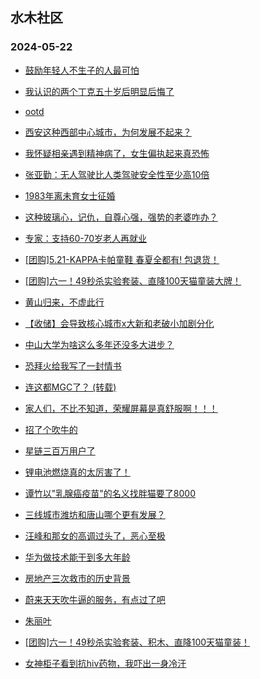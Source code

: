 ## 水木社区 
### 2024-05-22

+ [鼓励年轻人不生子的人最可怕](https://www.mysmth.net/nForum/article/OurEstate/2984270)

+ [我认识的两个丁克五十岁后明显后悔了](https://www.mysmth.net/nForum/article/FamilyLife/1766702219)

+ [ootd](https://www.mysmth.net/nForum/article/FashionShow/508035)

+ [西安这种西部中心城市，为何发展不起来？](https://www.mysmth.net/nForum/article/Geography/582484)

+ [我怀疑相亲遇到精神病了，女生偏执起来真恐怖](https://www.mysmth.net/nForum/article/Love/6296133)

+ [张亚勤：无人驾驶比人类驾驶安全性至少高10倍](https://www.mysmth.net/nForum/article/GreenAuto/1580618)

+ [1983年离未育女士征婚](https://www.mysmth.net/nForum/article/PieLove/2882743)

+ [这种玻璃心，记仇，自尊心强，强势的老婆咋办？](https://www.mysmth.net/nForum/article/Divorce/2074590)

+ [专家：支持60-70岁老人再就业](https://www.mysmth.net/nForum/article/WorkingLife/49258)

+ [[团购]5.21-KAPPA卡帕童鞋 春夏全都有! 包退货！](https://www.mysmth.net/nForum/article/ADAgent_TG/1321566)

+ [[团购]六一！49秒杀实验套装、直降100天猫童装大牌！](https://www.mysmth.net/nForum/article/ADAgent_TG/1321620)

+ [黄山归来，不虚此行](https://www.mysmth.net/nForum/article/Travel/994360)

+ [【收储】会导致核心城市x大新和老破小加剧分化](https://www.mysmth.net/nForum/article/OurEstate/2985301)

+ [中山大学为啥这么多年还没多大进步？](https://www.mysmth.net/nForum/article/GaoKao/555769)

+ [恐拜火给我写了一封情书](https://www.mysmth.net/nForum/article/FamilyLife/1766706881)

+ [连这都MGC了？ (转载)](https://www.mysmth.net/nForum/article/MMJoke/1634819438)

+ [家人们，不比不知道，荣耀屏幕是真舒服啊！！！](https://www.mysmth.net/nForum/article/SmartZone/1572)

+ [招了个吹牛的](https://www.mysmth.net/nForum/article/WorkingLife/41969)

+ [星链三百万用户了](https://www.mysmth.net/nForum/article/Aero/443892)

+ [锂电池燃烧真的太厉害了！](https://www.mysmth.net/nForum/article/GreenAuto/1581557)

+ [谭竹以"乳腺癌疫苗"的名义找胖猫要了8000](https://www.mysmth.net/nForum/article/FamilyLife/1766707188)

+ [三线城市潍坊和唐山哪个更有发展？](https://www.mysmth.net/nForum/article/Geography/582636)

+ [汪峰和那女的高调过头了，恶心至极](https://www.mysmth.net/nForum/article/FamilyLife/1766707202)

+ [华为做技术能干到多大年龄](https://www.mysmth.net/nForum/article/WorkingLife/50274)

+ [房地产三次救市的历史背景](https://www.mysmth.net/nForum/article/OurEstate/2985683)

+ [蔚来天天吹牛逼的服务，有点过了吧](https://www.mysmth.net/nForum/article/GreenAuto/1581570)

+ [朱丽叶](https://www.mysmth.net/nForum/article/OMTV/745623)

+ [[团购]六一！49秒杀实验套装、积木、直降100天猫童装！](https://www.mysmth.net/nForum/article/ADAgent_TG/1321620)

+ [女神柜子看到抗hiv药物，我吓出一身冷汗](https://www.mysmth.net/nForum/article/Love/6296321)

